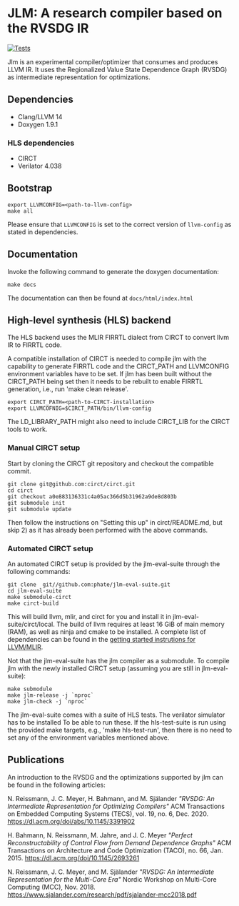 # JLM: A research compiler based on the RVSDG IR
[![Tests](https://github.com/phate/jlm/actions/workflows/tests.yml/badge.svg)](https://github.com/phate/jlm/actions/workflows/tests.yml)

Jlm is an experimental compiler/optimizer that consumes and produces LLVM IR. It uses the
Regionalized Value State Dependence Graph (RVSDG) as intermediate representation for optimizations.

## Dependencies
* Clang/LLVM 14
* Doxygen 1.9.1

### HLS dependencies
* CIRCT
* Verilator 4.038

## Bootstrap
```
export LLVMCONFIG=<path-to-llvm-config>
make all
```
Please ensure that `LLVMCONFIG` is set to the correct version of `llvm-config` as stated in
dependencies.

## Documentation
Invoke the following command to generate the doxygen documentation:
```
make docs
```
The documentation can then be found at `docs/html/index.html`


## High-level synthesis (HLS) backend
The HLS backend uses the MLIR FIRRTL dialect from CIRCT to convert llvm IR to FIRRTL code.

A compatible installation of CIRCT is needed to compile jlm with the capability to generate FIRRTL code and the CIRCT_PATH and LLVMCONFIG environment variables have to be set. If jlm has been built without the CIRCT_PATH being set then it needs to be rebuilt to enable FIRRTL generation, i.e., run 'make clean release'.
```
export CIRCT_PATH=<path-to-CIRCT-installation>
export LLVMCOFNIG=$CIRCT_PATH/bin/llvm-config
```

The LD_LIBRARY_PATH might also need to include CIRCT_LIB for the CIRCT tools to work.

### Manual CIRCT setup
Start by cloning the CIRCT git repository and checkout the compatible commit.
```
git clone git@github.com:circt/circt.git
cd circt
git checkout a0e883136331c4a05ac366d5b31962a9de8d803b
git submodule init
git submodule update
```

Then follow the instructions on "Setting this up" in circt/README.md, but skip 2) as it has already been performed with the above commands.

### Automated CIRCT setup
An automated CIRCT setup is provided by the jlm-eval-suite through the following commands:
```
git clone  git//github.com:phate/jlm-eval-suite.git
cd jlm-eval-suite
make submodule-circt
make circt-build
```

This will build llvm, mlir, and circt for you and install it in jlm-eval-suite/circt/local. The build of llvm requires at least 16 GiB of main memory (RAM), as well as ninja and cmake to be installed.
A complete list of dependencies can be found in the [getting started instrutions for LLVM/MLIR](https://mlir.llvm.org/getting_started/).

Not that the jlm-eval-suite has the jlm compiler as a submodule. To compile jlm with the newly installed CIRCT setup (assuming you are still in jlm-eval-suite):
```
make submodule
make jlm-release -j `nproc`
make jlm-check -j `nproc`
```

The jlm-eval-suite comes with a suite of HLS tests. The verilator simulator has to be installed To be able to run these. If the hls-test-suite is run using the provided make targets, e.g., 'make hls-test-run', then there is no need to set any of the environment variables mentioned above.

## Publications
An introduction to the RVSDG and the optimizations supported by jlm can be found in the 
following articles:

N. Reissmann, J. C. Meyer, H. Bahmann, and M. Själander
*"RVSDG: An Intermediate Representation for Optimizing Compilers"*
ACM Transactions on Embedded Computing Systems (TECS), vol. 19, no. 6, Dec. 2020.
https://dl.acm.org/doi/abs/10.1145/3391902

H. Bahmann, N. Reissmann, M. Jahre, and J. C. Meyer
*"Perfect Reconstructability of Control Flow from Demand Dependence Graphs"*
ACM Transactions on Architecture and Code Optimization (TACO), no. 66, Jan. 2015. 
https://dl.acm.org/doi/10.1145/2693261

N. Reissmann, J. C. Meyer, and M. Själander
*"RVSDG: An Intermediate Representation for the Multi-Core Era"*
Nordic Workshop on Multi-Core Computing (MCC), Nov. 2018.
https://www.sjalander.com/research/pdf/sjalander-mcc2018.pdf
